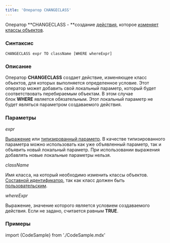 ```yaml
---
title: 'Оператор CHANGECLASS'
---
```


Оператор **CHANGECLASS - **создание [действия](Actions.md), которое [изменяет классы объектов](Class_change_CHANGECLASS_DELETE_.md).

### Синтаксис

    CHANGECLASS expr TO className [WHERE whereExpr]

### Описание

Оператор **CHANGECLASS** создает действие, изменяющее класс объектов, для которых выполняется определенное условие. Этот оператор может добавить свой локальный параметр, который будет соответствовать перебираемым объектам. В этом случае блок **WHERE** является обязательным. Этот локальный параметр не будет являться параметром создаваемого действия.

### Параметры

*expr*

[Выражение](Expression.md) или [типизированный параметр](IDs.md#paramid-broken). В качестве типизированного параметра можно использовать как уже объявленный параметр, так и объявить новый локальный параметр. При использовании выражения добавлять новые локальные параметры нельзя.

*className*

Имя класса, на который необходимо изменить классы объектов. [Составной идентификатор](IDs.md#cid-broken), так как класс должен быть [пользовательским](User_classes.md).

*whereExpr*

Выражение, значение которого является условием создаваемого действия. Если не задано, считается равным **TRUE**.

### Примеры


import {CodeSample} from './CodeSample.mdx'

<CodeSample url="https://ru-documentation.lsfusion.org/sample?file=ActionSample&block=changeclass"/>

